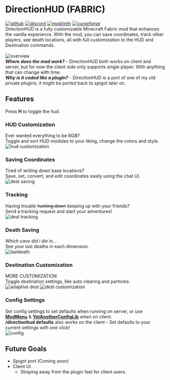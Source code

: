 # DirectionHUD (FABRIC)
[![github](https://img.shields.io/github/v/release/oth3r/DirectionHUD-F?color=blueviolet&logo=github)](https://github.com/Oth3r/DirectionHUD-F/releases)  [![discord](https://dcbadge.vercel.app/api/server/Mec6yNQ9B7?style=flat)](https://discord.gg/Mec6yNQ9B7) [![modrinth](https://img.shields.io/modrinth/dt/directionhud?label=Modrinth&logo=modrinth)](https://modrinth.com/mod/directionhud) [![curseforge](https://cf.way2muchnoise.eu/843483.svg)](https://www.curseforge.com/minecraft/mc-mods/directionhud-fabric)
\
DirectionHUD is a fully customizable Minecraft Fabric mod that enhances the vanilla experience. 
With the mod, you can save coordinates, track other players, see death locations, all with full customization to the HUD and Destination commands.
\
\
![overview](https://cdn.discordapp.com/attachments/801291003494400021/1089247576450142338/ezgif.com-resize.gif)
\
***Where does the mod work?*** - DirectionHUD both works on client and server, but for now the client side only supports single player. With anything that can change with time.
\
***Why is it coded like a plugin?*** - DirectionHUD is a port of one of my old private plugins; it might be ported back to spigot later on.
## Features
Press **H** to toggle the hud.
### HUD Customization
Ever wanted everything to be RGB?
\
Toggle and sort HUD modules to your liking, change the colors and style.
\
![hud customization](https://cdn.discordapp.com/attachments/801291003494400021/1093303656411054171/customization_hud.gif)

### Saving Coordinates
Tired of writing down base locations?
\
Save, set, convert, and edit coordinates easily using the chat UI.
\
![dest saving](https://cdn.discordapp.com/attachments/801291003494400021/1093304276522111006/dest_saving.gif)

### Tracking
Having trouble ~~hunting down~~ keeping up with your friends?
\
Send a tracking request and start your adventures!
\
![dest tracking](https://cdn.discordapp.com/attachments/801291003494400021/1089253521985122497/tracking.gif)

### Death Saving
*Which cave did i die in...*
\
See your last deaths in each dimension.
\
![lastdeath](https://cdn.discordapp.com/attachments/801291003494400021/1101910948731686922/lastdeath.gif)

### Destination Customization
MORE CUSTOMIZATION
\
Toggle destination settings, like auto clearing and particles.
\
![adaptive dest](https://cdn.discordapp.com/attachments/801291003494400021/1093305077147631726/adaptive_dest.gif)
![dest customization](https://media.giphy.com/media/v1.Y2lkPTc5MGI3NjExMmNhYmMzYmM1ODBiYzIzNTI0YmQ2NjE0NmZiNTc4OGU1NGExOThmYiZjdD1n/njJ0RiLccOMZ0c3yH5/giphy.gif)

### Config Settings
Set config settings to set defaults when running on server, 
or use **[ModMenu](https://modrinth.com/mod/modmenu)** & **[YetAnotherConfigLib](https://modrinth.com/mod/yacl)** when on client.
\
**/directionhud defaults** also works on the client - Set defaults to your current settings with one click!
\
![config](https://cdn.discordapp.com/attachments/801291003494400021/1093264700965392444/2023-04-05_14.54.001.png)

## Future Goals

* Spigot port (Coming soon)
* Client UI
  * Straying away from the plugin feel for client users.
